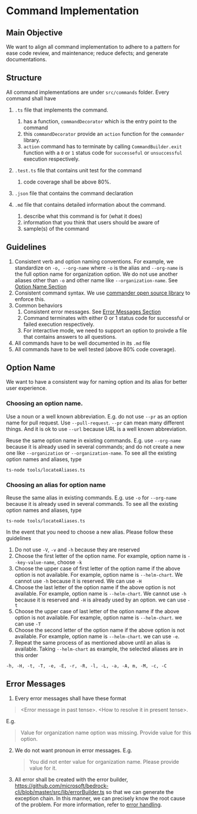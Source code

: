 # Command Implementation

## Main Objective

We want to align all command implementation to adhere to a pattern for ease code
review, and maintenance; reduce defects; and generate documentations.

## Structure

All command implementations are under `src/commands` folder. Every command shall
have

1. `.ts` file that implements the command.

   1. has a function, `commandDecorator` which is the entry point to the command
   2. this `commandDecorator` provide an `action` function for the `commander`
      library.
   3. `action` command has to terminate by calling `CommandBuilder.exit`
      function with a `0` or `1` status code for `successeful` or `unsuccessful`
      execution respectively.

2. `.test.ts` file that contains unit test for the command
   1. code coverage shall be above 80%.
3. `.json` file that contains the command declaration
4. `.md` file that contains detailed information about the command.
   1. describe what this command is for (what it does)
   2. information that you think that users should be aware of
   3. sample(s) of the command

## Guidelines

1. Consistent verb and option naming conventions. For example, we standardize on
   `-o, --org-name` where `-o` is the alias and `--org-name` is the full option
   name for organization option. We do not use another aliases other than `-o`
   and other name like `--organization-name`. See
   [Option Name Section](#option-name)
2. Consistent command syntax. We use
   [commander open source library](https://www.npmjs.com/package/commander) to
   enforce this.
3. Common behaviors
   1. Consistent error messages. See [Error Messages Section](#error-messages)
   2. Command terminates with either 0 or 1 status code for successful or failed
      execution respectively.
   3. For interactive mode, we need to support an option to proivde a file that
      contains answers to all questions.
4. All commands have to be well documented in its `.md` file
5. All commands have to be well tested (above 80% code coverage).

## Option Name

We want to have a consistent way for naming option and its alias for better user
experience.

### Choosing an option name.

Use a noun or a well known abbreviation. E.g. do not use `--pr` as an option
name for pull request. Use `--pull-request`. `--pr` can mean many different
things. And it is ok to use `--url` because URL is a well known abbreviation.

Reuse the same option name in existing commands. E.g. use `--org-name` because
it is already used in several commands; and do not create a new one like
`--organization` or `--organization-name`. To see all the existing option names
and aliases, type

```
ts-node tools/locateAliases.ts
```

### Choosing an alias for option name

Reuse the same alias in existing commands. E.g. use `-o` for `--org-name`
because it is already used in several commands. To see all the existing option
names and aliases, type

```
ts-node tools/locateAliases.ts
```

In the event that you need to choose a new alias. Please follow these guidelines

1. Do not use `-V`, `-v` and `-h` because they are reserved
2. Choose the first letter of the option name. For example, option name is
   `--key-value-name`, choose `-k`
3. Choose the upper case of first letter of the option name if the above option
   is not available. For example, option name is `--helm-chart`. We cannot use
   `-h` because it is reserved. We can use `-H`
4. Choose the last letter of the option name if the above option is not
   available. For example, option name is `--helm-chart`. We cannot use `-h`
   because it is reserved and `-H` is already used by an option. we can use `-t`
5. Choose the upper case of last letter of the option name if the above option
   is not available. For example, option name is `--helm-chart`. we can use `-T`
6. Choose the second letter of the option name if the above option is not
   available. For example, option name is `--helm-chart`. we can use `-e`.
7. Repeat the same process of as mentioned above until an alias is available.
   Taking `--helm-chart` as example, the selected aliases are in this order

```
-h, -H, -t, -T, -e, -E, -r, -R, -l, -L, -a, -A, m, -M, -c, -C
```

## Error Messages

1. Every error messages shall have these format

> \<Error message in past tense>. \<How to resolve it in present tense>.

E.g.

> Value for organization name option was missing. Provide value for this option.

2. We do not want pronoun in error messages. E.g.

   > You did not enter value for organization name. Please provide value for it.

3. All error shall be created with the error builder,
   https://github.com/microsoft/bedrock-cli/blob/master/src/lib/errorBuilder.ts so
   that we can generate the exception chain. In this manner, we can precisely
   know the root cause of the problem. For more information, refer to
   [error handling](./error-handling.md).
